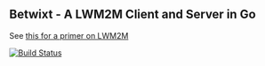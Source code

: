 ## Betwixt - A LWM2M Client and Server in Go

See [this for a primer on LWM2M](http://www.slideshare.net/zdshelby/oma-lightweightm2-mtutorial)

[![Build Status](https://drone.io/github.com/zubairhamed/betwixt/status.png)](https://drone.io/github.com/zubairhamed/betwixt/latest)

